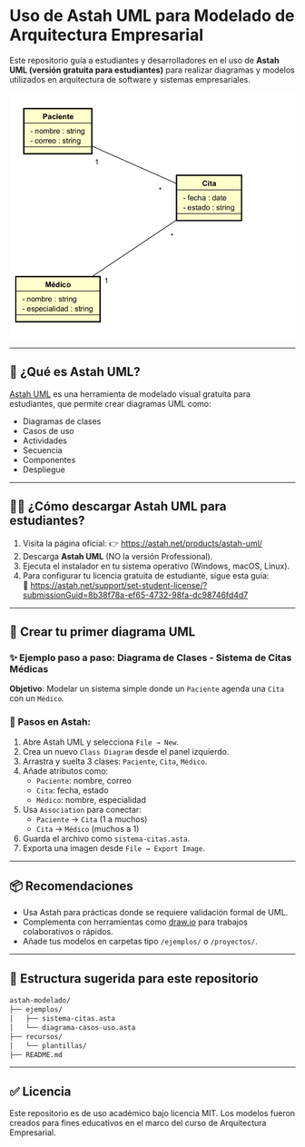 # Uso de Astah UML para Modelado de Arquitectura Empresarial

Este repositorio guía a estudiantes y desarrolladores en el uso de **Astah UML (versión gratuita para estudiantes)** para realizar diagramas y modelos utilizados en arquitectura de software y sistemas empresariales.

![alt text](image.png)

---

## 🧩 ¿Qué es Astah UML?

[Astah UML](https://astah.net/products/astah-uml/) es una herramienta de modelado visual gratuita para estudiantes, que permite crear diagramas UML como:

- Diagramas de clases
- Casos de uso
- Actividades
- Secuencia
- Componentes
- Despliegue

---

## 🧑‍🎓 ¿Cómo descargar Astah UML para estudiantes?

1. Visita la página oficial: 👉 https://astah.net/products/astah-uml/
2. Descarga **Astah UML** (NO la versión Professional).
3. Ejecuta el instalador en tu sistema operativo (Windows, macOS, Linux).
4. Para configurar tu licencia gratuita de estudiante, sigue esta guía:  
   🔗 https://astah.net/support/set-student-license/?submissionGuid=8b38f78a-ef65-4732-98fa-dc98746fd4d7

---

## 🧾 Crear tu primer diagrama UML

### ✨ Ejemplo paso a paso: Diagrama de Clases - Sistema de Citas Médicas

**Objetivo**: Modelar un sistema simple donde un `Paciente` agenda una `Cita` con un `Médico`.

### 📝 Pasos en Astah:

1. Abre Astah UML y selecciona `File → New`.
2. Crea un nuevo `Class Diagram` desde el panel izquierdo.
3. Arrastra y suelta 3 clases: `Paciente`, `Cita`, `Médico`.
4. Añade atributos como:
   - `Paciente`: nombre, correo
   - `Cita`: fecha, estado
   - `Médico`: nombre, especialidad
5. Usa `Association` para conectar:
   - `Paciente` → `Cita` (1 a muchos)
   - `Cita` → `Médico` (muchos a 1)
6. Guarda el archivo como `sistema-citas.asta`.
7. Exporta una imagen desde `File → Export Image`.

---

## 📦 Recomendaciones

- Usa Astah para prácticas donde se requiere validación formal de UML.
- Complementa con herramientas como [draw.io](https://app.diagrams.net) para trabajos colaborativos o rápidos.
- Añade tus modelos en carpetas tipo `/ejemplos/` o `/proyectos/`.

---

## 📁 Estructura sugerida para este repositorio

```
astah-modelado/
├── ejemplos/
│   ├── sistema-citas.asta
│   └── diagrama-casos-uso.asta
├── recursos/
│   └── plantillas/
├── README.md
```

---

## ✅ Licencia

Este repositorio es de uso académico bajo licencia MIT. Los modelos fueron creados para fines educativos en el marco del curso de Arquitectura Empresarial.
